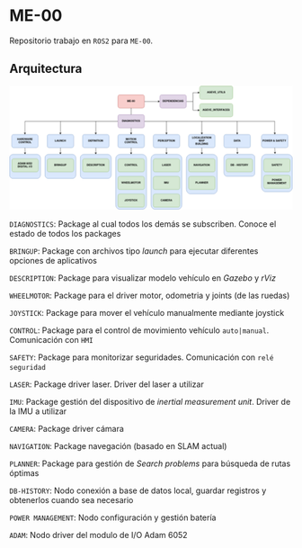 # ME-00

Repositorio trabajo en `ROS2` para `ME-00`.




## Arquitectura

![](../img/ME-00.png)



`DIAGNOSTICS`: Package al cual todos los demás se subscriben. Conoce el estado de todos los packages

`BRINGUP`: Package con archivos tipo *launch* para ejecutar diferentes opciones de aplicativos

`DESCRIPTION`: Package para visualizar modelo vehículo en *Gazebo* y *rViz* 

`WHEELMOTOR`: Package para el driver motor, odometria y joints (de las ruedas)

`JOYSTICK`: Package para mover el vehículo manualmente mediante joystick

`CONTROL`: Package para el control de movimiento vehículo `auto|manual`. Comunicación con `HMI`

`SAFETY`: Package para monitorizar seguridades. Comunicación con `relé seguridad`

`LASER`: Package driver laser. Driver del laser a utilizar

`IMU`: Package gestión del dispositivo de *inertial measurement unit*. Driver de la IMU a utilizar

`CAMERA`: Package driver cámara

`NAVIGATION`: Package navegación (basado en SLAM actual)

`PLANNER`: Package para gestión de *Search problems* para búsqueda de rutas óptimas

`DB-HISTORY`: Nodo conexión a base de datos local, guardar registros y obtenerlos cuando sea necesario

`POWER MANAGEMENT`: Nodo configuración y gestión batería

`ADAM`: Nodo driver del modulo de I/O Adam 6052